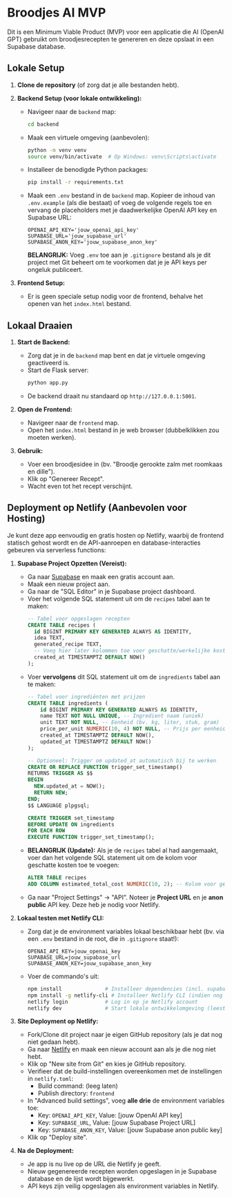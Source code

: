 # Broodjes AI MVP

Dit is een Minimum Viable Product (MVP) voor een applicatie die AI (OpenAI GPT) gebruikt om broodjesrecepten te genereren en deze opslaat in een Supabase database.

## Lokale Setup

1.  **Clone de repository** (of zorg dat je alle bestanden hebt).

2.  **Backend Setup (voor lokale ontwikkeling):**
    *   Navigeer naar de `backend` map:
        ```bash
        cd backend
        ```
    *   Maak een virtuele omgeving (aanbevolen):
        ```bash
        python -m venv venv
        source venv/bin/activate  # Op Windows: venv\Scripts\activate
        ```
    *   Installeer de benodigde Python packages:
        ```bash
        pip install -r requirements.txt
        ```
    *   Maak een `.env` bestand in de `backend` map. Kopieer de inhoud van `.env.example` (als die bestaat) of voeg de volgende regels toe en vervang de placeholders met je daadwerkelijke OpenAI API key en Supabase URL:
        ```
        OPENAI_API_KEY='jouw_openai_api_key'
        SUPABASE_URL='jouw_supabase_url'
        SUPABASE_ANON_KEY='jouw_supabase_anon_key'
        ```
        **BELANGRIJK:** Voeg `.env` toe aan je `.gitignore` bestand als je dit project met Git beheert om te voorkomen dat je je API keys per ongeluk publiceert.

3.  **Frontend Setup:**
    *   Er is geen speciale setup nodig voor de frontend, behalve het openen van het `index.html` bestand.

## Lokaal Draaien

1.  **Start de Backend:**
    *   Zorg dat je in de `backend` map bent en dat je virtuele omgeving geactiveerd is.
    *   Start de Flask server:
        ```bash
        python app.py
        ```
    *   De backend draait nu standaard op `http://127.0.0.1:5001`.

2.  **Open de Frontend:**
    *   Navigeer naar de `frontend` map.
    *   Open het `index.html` bestand in je web browser (dubbelklikken zou moeten werken).

3.  **Gebruik:**
    *   Voer een broodjesidee in (bv. "Broodje gerookte zalm met roomkaas en dille").
    *   Klik op "Genereer Recept".
    *   Wacht even tot het recept verschijnt.

## Deployment op Netlify (Aanbevolen voor Hosting)

Je kunt deze app eenvoudig en gratis hosten op Netlify, waarbij de frontend statisch gehost wordt en de API-aanroepen en database-interacties gebeuren via serverless functions:

1.  **Supabase Project Opzetten (Vereist):**
    *   Ga naar [Supabase](https://supabase.com/) en maak een gratis account aan.
    *   Maak een nieuw project aan.
    *   Ga naar de "SQL Editor" in je Supabase project dashboard.
    *   Voer het volgende SQL statement uit om de `recipes` tabel aan te maken:
        ```sql
        -- Tabel voor opgeslagen recepten
        CREATE TABLE recipes (
          id BIGINT PRIMARY KEY GENERATED ALWAYS AS IDENTITY,
          idea TEXT,
          generated_recipe TEXT,
          -- Voeg hier later kolommen toe voor geschatte/werkelijke kosten etc.
          created_at TIMESTAMPTZ DEFAULT NOW()
        );
        ```
    *   Voer **vervolgens** dit SQL statement uit om de `ingredients` tabel aan te maken:
        ```sql
        -- Tabel voor ingrediënten met prijzen
        CREATE TABLE ingredients (
            id BIGINT PRIMARY KEY GENERATED ALWAYS AS IDENTITY,
            name TEXT NOT NULL UNIQUE, -- Ingredient naam (uniek)
            unit TEXT NOT NULL, -- Eenheid (bv. kg, liter, stuk, gram)
            price_per_unit NUMERIC(10, 4) NOT NULL, -- Prijs per eenheid (bv. 12.5000)
            created_at TIMESTAMPTZ DEFAULT NOW(),
            updated_at TIMESTAMPTZ DEFAULT NOW()
        );

        -- Optioneel: Trigger om updated_at automatisch bij te werken
        CREATE OR REPLACE FUNCTION trigger_set_timestamp()
        RETURNS TRIGGER AS $$
        BEGIN
          NEW.updated_at = NOW();
          RETURN NEW;
        END;
        $$ LANGUAGE plpgsql;

        CREATE TRIGGER set_timestamp
        BEFORE UPDATE ON ingredients
        FOR EACH ROW
        EXECUTE FUNCTION trigger_set_timestamp();
        ```
    *   **BELANGRIJK (Update):** Als je de `recipes` tabel al had aangemaakt, voer dan het volgende SQL statement uit om de kolom voor geschatte kosten toe te voegen:
        ```sql
        ALTER TABLE recipes
        ADD COLUMN estimated_total_cost NUMERIC(10, 2); -- Kolom voor geschatte totale kosten (bv. 2.75)
        ```
    *   Ga naar "Project Settings" -> "API". Noteer je **Project URL** en je **anon public** API key. Deze heb je nodig voor Netlify.

2.  **Lokaal testen met Netlify CLI:**
    *   Zorg dat je de environment variables lokaal beschikbaar hebt (bv. via een `.env` bestand in de root, die in `.gitignore` staat!):
        ```
        OPENAI_API_KEY=jouw_openai_key
        SUPABASE_URL=jouw_supabase_url
        SUPABASE_ANON_KEY=jouw_supabase_anon_key
        ```
    *   Voer de commando's uit:
        ```bash
        npm install              # Installeer dependencies (incl. supabase-js)
        npm install -g netlify-cli # Installeer Netlify CLI (indien nog niet gedaan)
        netlify login            # Log in op je Netlify account
        netlify dev              # Start lokale ontwikkelomgeving (leest .env)
        ```

3.  **Site Deployment op Netlify:**
    *   Fork/Clone dit project naar je eigen GitHub repository (als je dat nog niet gedaan hebt).
    *   Ga naar [Netlify](https://app.netlify.com/) en maak een nieuw account aan als je die nog niet hebt.
    *   Klik op "New site from Git" en kies je GitHub repository.
    *   Verifieer dat de build-instellingen overeenkomen met de instellingen in `netlify.toml`:
        *   Build command: (leeg laten)
        *   Publish directory: `frontend`
    *   In "Advanced build settings", voeg **alle drie** de environment variables toe:
        *   Key: `OPENAI_API_KEY`, Value: [jouw OpenAI API key]
        *   Key: `SUPABASE_URL`, Value: [jouw Supabase Project URL]
        *   Key: `SUPABASE_ANON_KEY`, Value: [jouw Supabase anon public key]
    *   Klik op "Deploy site".

4.  **Na de Deployment:**
    *   Je app is nu live op de URL die Netlify je geeft.
    *   Nieuw gegenereerde recepten worden opgeslagen in je Supabase database en de lijst wordt bijgewerkt.
    *   API keys zijn veilig opgeslagen als environment variables in Netlify.
